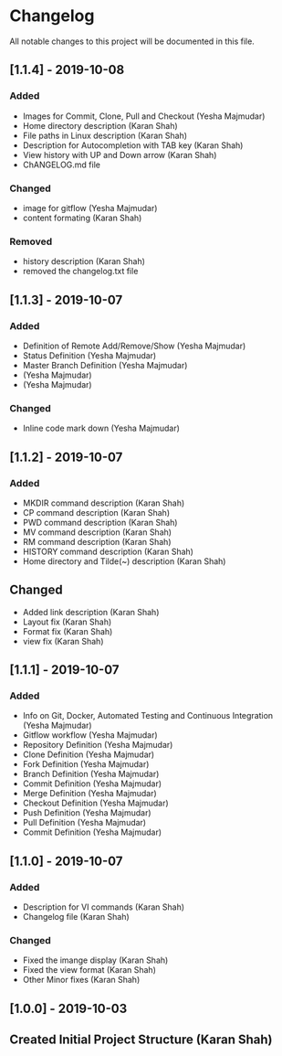 # Changelog  
All notable changes to this project will be documented in this file.  

## [1.1.4] - 2019-10-08

### Added
- Images for Commit, Clone, Pull and Checkout (Yesha Majmudar)
- Home directory description (Karan Shah)
- File paths in Linux description (Karan Shah)
- Description for Autocompletion with TAB key (Karan Shah)
- View history with UP and Down arrow  (Karan Shah)
- ChANGELOG.md file


### Changed
- image for gitflow (Yesha Majmudar)
- content formating (Karan Shah)

### Removed
- history description (Karan Shah)
- removed the changelog.txt file


## [1.1.3] - 2019-10-07

### Added
- Definition of Remote Add/Remove/Show (Yesha Majmudar)
- Status Definition (Yesha Majmudar)
- Master Branch Definition (Yesha Majmudar)
- (Yesha Majmudar)
- (Yesha Majmudar)

### Changed
- Inline code mark down (Yesha Majmudar)

## [1.1.2] - 2019-10-07

### Added
- MKDIR command description (Karan Shah)
- CP command description (Karan Shah)
- PWD command description (Karan Shah)
- MV command description (Karan Shah)
- RM command description (Karan Shah)
- HISTORY command description (Karan Shah)
- Home directory and Tilde(~) description (Karan Shah)

## Changed
- Added link description (Karan Shah)
- Layout fix (Karan Shah)
- Format fix (Karan Shah)
- view fix (Karan Shah)

## [1.1.1] - 2019-10-07

### Added
- Info on Git, Docker, Automated Testing and Continuous Integration (Yesha Majmudar)
- Gitflow workflow (Yesha Majmudar)
- Repository Definition (Yesha Majmudar)
- Clone Definition (Yesha Majmudar)
- Fork Definition (Yesha Majmudar)
- Branch Definition (Yesha Majmudar)
- Commit Definition (Yesha Majmudar)
- Merge Definition (Yesha Majmudar)
- Checkout Definition (Yesha Majmudar)
- Push Definition (Yesha Majmudar)
- Pull Definition (Yesha Majmudar)
- Commit Definition (Yesha Majmudar)

## [1.1.0] - 2019-10-07

### Added
- Description for VI commands (Karan Shah)
- Changelog file (Karan Shah)

### Changed
- Fixed the imange display (Karan Shah)
- Fixed the view format (Karan Shah)
- Other Minor fixes (Karan Shah)

## [1.0.0] - 2019-10-03  
## Created Initial Project Structure (Karan Shah)
